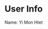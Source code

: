 <!DOCTYPE html>
<html>
  <head>
    <title>User Info</title>
  </head>
  <body>
    <h1>User Info</h1>
    <p>Name: Yi Mon Htet</p>
  </body>
</html>
